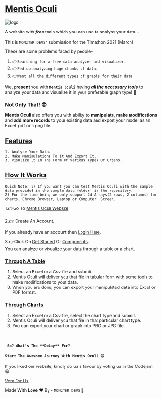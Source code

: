 # [Mentis Oculi](https://mentis-oculi.herokuapp.com/ "Your Data Visualizer")

![logo](https://user-images.githubusercontent.com/75211281/113019687-7c874700-919f-11eb-81cb-6bb775676c68.png)

A website with **_free_** tools which you can use to analyse your data...<br><br>
This is ``MONzTER DEVS'`` submission for the Timathon 2021 (March)

These are some problems faced by people-

1. 👉`Searching for a free data analyzer and visualizer.`
2. 👉`Fed up analyzing huge chunks of data.`
3. 👉`Want all the different types of graphs for their data`

We, **present** you with **``Mentis Oculi``** having _**all the necessary tools**_ to analyze your data and visualize it
in your preferable graph type! 🧐 <br>

### Not Only That!    😎<br>

**Mentis Oculi** also offers you with ability to **manipulate**, **make modifications** and **add more records** to your
existing data and export your model as an Excel, pdf or a png file.<br>

## [Features](http://127.0.0.1:8000/components/)

    1. Analyse Your Data. 
    2. Make Manipulations To It And Export It.
    3. Visulize It In The Form Of Various Types Of Grpahs.

## [How It Works]()
``Quick Note: 1) If you want you can test Mentis Oculi with the sample data provided in the sample data folder 
in the repository.``<br>
``2) For the time being we only support 2d Arrays(2 rows, 2 columns) for charts, Chrome Browser, Laptop or Computer 
Screen.``<br>

1.👉Go To [Mentis Oculi Website](https://mentis-oculi.herokuapp.com/, "Your Data Visualizer")<br><br>
2.👉 [Create An Account](https://mentis-oculi.herokuapp.com/#registerFormDiv, "Register").<br>

 If you already have an account then [Login Here](https://mentis-oculi.herokuapp.com/#loginFormDiv, "Login").<br>

3.👉Click On [Get Started](https://mentis-oculi.herokuapp.com/components/)
   Or [Components](https://mentis-oculi.herokuapp.com/components/).
<br> You can analyze or visualize your data through a table or a chart.<br>
### [Through A Table](https://mentis-oculi.herokuapp.com/components/tables/)
1. Select an Excel or a Csv file and submit.
2. Mentis Oculi will deliver you that file in tabular form with some tools to make modifications to your data.
3. When you are done, you can export your manipulated data into Excel or PDF format.

### [Through Charts](https://mentis-oculi.herokuapp.com/components/charts/)
1. Select an Excel or a Csv file, select the chart type and submit.
2. Mentis Oculi will deliver you that file in that particular chart type.
3. You can export your chart or graph into PNG or JPG file.
<br>
   
#### `` So? What's The **Delay** For?``

#### `` Start The Awesome Journey With Mentis Oculi 😉 ``<br>

If you liked our website, kindly do us a favour by voting us in the Codejam 😀 <br>

[Vote For Us]()

Made With **Love** ❤️ By - ``MONzTER DEVS`` 🙂
